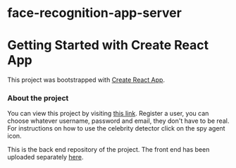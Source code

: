# face-recognition-app-server

# Getting Started with Create React App

This project was bootstrapped with [Create React App](https://github.com/facebook/create-react-app).

### About the project

You can view this project by visiting [this link](https://celebs-frontend.herokuapp.com/). Register a user, you can choose whatever username, password and email, they don't have to be real. For instructions on how to use the celebrity detector click on the spy agent icon.

This is the back end repository of the project. The front end has been uploaded separately [here](https://github.com/cmihaescu/face-recognition-app-frontend). 
